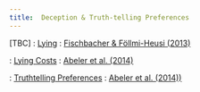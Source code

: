 ```yaml
---
title:  Deception & Truth-telling Preferences
---
```



[TBC]
: [Lying](#)
  : [Fischbacher & Föllmi-Heusi (2013)](#)

: [Lying Costs](#)
  : [Abeler et al. (2014)](#)

: [Truthtelling Preferences](#)
  : [Abeler et al. (2014))](#)


